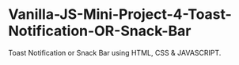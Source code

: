 # Vanilla-JS-Mini-Project-4-Toast-Notification-OR-Snack-Bar
Toast Notification or Snack Bar using HTML, CSS &amp; JAVASCRIPT.
